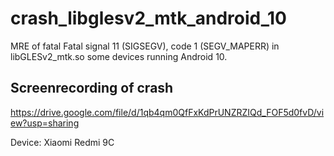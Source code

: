 # crash_libglesv2_mtk_android_10

MRE of fatal Fatal signal 11 (SIGSEGV), code 1 (SEGV_MAPERR) in libGLESv2_mtk.so some devices running Android 10.

## Screenrecording of crash

https://drive.google.com/file/d/1qb4qm0QfFxKdPrUNZRZIQd_FOF5d0fvD/view?usp=sharing

Device: Xiaomi Redmi 9C
